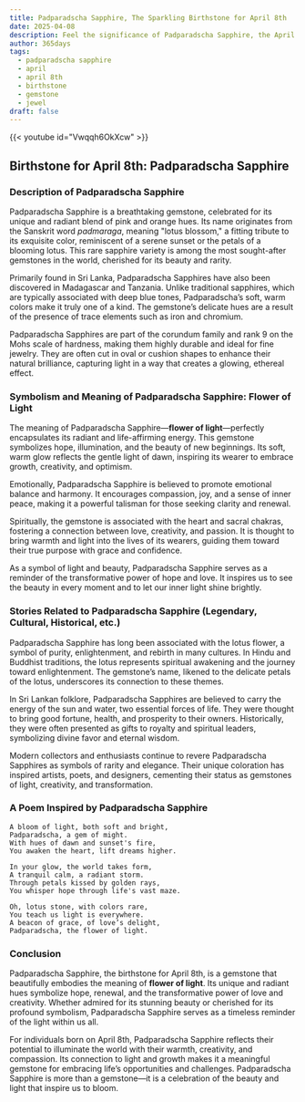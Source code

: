 ```yaml
---
title: Padparadscha Sapphire, The Sparkling Birthstone for April 8th
date: 2025-04-08
description: Feel the significance of Padparadscha Sapphire, the April 8th birthstone symbolizing Flower of light. Let its beauty and meaning brighten your day.
author: 365days
tags:
  - padparadscha sapphire
  - april
  - april 8th
  - birthstone
  - gemstone
  - jewel
draft: false
---
```


{{< youtube id="Vwqqh6OkXcw" >}}

## Birthstone for April 8th: Padparadscha Sapphire

### Description of Padparadscha Sapphire

Padparadscha Sapphire is a breathtaking gemstone, celebrated for its unique and radiant blend of pink and orange hues. Its name originates from the Sanskrit word _padmaraga_, meaning "lotus blossom," a fitting tribute to its exquisite color, reminiscent of a serene sunset or the petals of a blooming lotus. This rare sapphire variety is among the most sought-after gemstones in the world, cherished for its beauty and rarity.

Primarily found in Sri Lanka, Padparadscha Sapphires have also been discovered in Madagascar and Tanzania. Unlike traditional sapphires, which are typically associated with deep blue tones, Padparadscha’s soft, warm colors make it truly one of a kind. The gemstone’s delicate hues are a result of the presence of trace elements such as iron and chromium.

Padparadscha Sapphires are part of the corundum family and rank 9 on the Mohs scale of hardness, making them highly durable and ideal for fine jewelry. They are often cut in oval or cushion shapes to enhance their natural brilliance, capturing light in a way that creates a glowing, ethereal effect.

### Symbolism and Meaning of Padparadscha Sapphire: Flower of Light

The meaning of Padparadscha Sapphire—**flower of light**—perfectly encapsulates its radiant and life-affirming energy. This gemstone symbolizes hope, illumination, and the beauty of new beginnings. Its soft, warm glow reflects the gentle light of dawn, inspiring its wearer to embrace growth, creativity, and optimism.

Emotionally, Padparadscha Sapphire is believed to promote emotional balance and harmony. It encourages compassion, joy, and a sense of inner peace, making it a powerful talisman for those seeking clarity and renewal.

Spiritually, the gemstone is associated with the heart and sacral chakras, fostering a connection between love, creativity, and passion. It is thought to bring warmth and light into the lives of its wearers, guiding them toward their true purpose with grace and confidence.

As a symbol of light and beauty, Padparadscha Sapphire serves as a reminder of the transformative power of hope and love. It inspires us to see the beauty in every moment and to let our inner light shine brightly.

### Stories Related to Padparadscha Sapphire (Legendary, Cultural, Historical, etc.)

Padparadscha Sapphire has long been associated with the lotus flower, a symbol of purity, enlightenment, and rebirth in many cultures. In Hindu and Buddhist traditions, the lotus represents spiritual awakening and the journey toward enlightenment. The gemstone’s name, likened to the delicate petals of the lotus, underscores its connection to these themes.

In Sri Lankan folklore, Padparadscha Sapphires are believed to carry the energy of the sun and water, two essential forces of life. They were thought to bring good fortune, health, and prosperity to their owners. Historically, they were often presented as gifts to royalty and spiritual leaders, symbolizing divine favor and eternal wisdom.

Modern collectors and enthusiasts continue to revere Padparadscha Sapphires as symbols of rarity and elegance. Their unique coloration has inspired artists, poets, and designers, cementing their status as gemstones of light, creativity, and transformation.

### A Poem Inspired by Padparadscha Sapphire

```
A bloom of light, both soft and bright,  
Padparadscha, a gem of might.  
With hues of dawn and sunset's fire,  
You awaken the heart, lift dreams higher.  

In your glow, the world takes form,  
A tranquil calm, a radiant storm.  
Through petals kissed by golden rays,  
You whisper hope through life's vast maze.  

Oh, lotus stone, with colors rare,  
You teach us light is everywhere.  
A beacon of grace, of love’s delight,  
Padparadscha, the flower of light.  
```

### Conclusion

Padparadscha Sapphire, the birthstone for April 8th, is a gemstone that beautifully embodies the meaning of **flower of light**. Its unique and radiant hues symbolize hope, renewal, and the transformative power of love and creativity. Whether admired for its stunning beauty or cherished for its profound symbolism, Padparadscha Sapphire serves as a timeless reminder of the light within us all.

For individuals born on April 8th, Padparadscha Sapphire reflects their potential to illuminate the world with their warmth, creativity, and compassion. Its connection to light and growth makes it a meaningful gemstone for embracing life’s opportunities and challenges. Padparadscha Sapphire is more than a gemstone—it is a celebration of the beauty and light that inspire us to bloom.